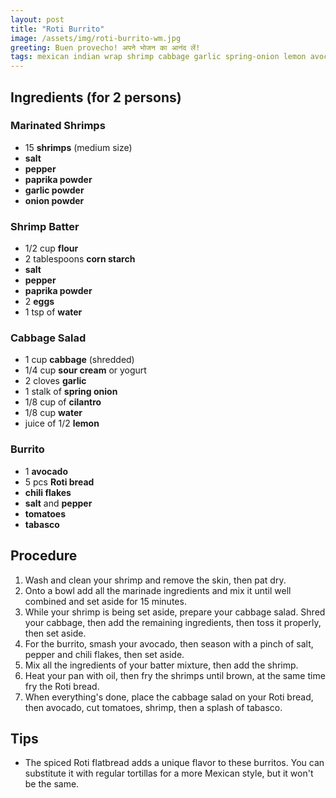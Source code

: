 ```yaml
---
layout: post
title: "Roti Burrito"
image: /assets/img/roti-burrito-wm.jpg
greeting: Buen provecho! अपने भोजन का आनंद लें!
tags: mexican indian wrap shrimp cabbage garlic spring-onion lemon avocado tomato
---
```


## Ingredients (for 2 persons)

### Marinated Shrimps

 - 15 __shrimps__ (medium size)
 - __salt__
 - __pepper__
 - __paprika powder__
 - __garlic powder__
 - __onion powder__
 
### Shrimp Batter

 - 1/2 cup __flour__
 - 2 tablespoons __corn starch__
 - __salt__ 
 - __pepper__
 - __paprika powder__
 - 2 __eggs__
 - 1 tsp of __water__
 
### Cabbage Salad

 - 1 cup __cabbage__ (shredded)
 - 1/4 cup __sour cream__ or yogurt
 - 2 cloves __garlic__
 - 1 stalk of __spring onion__
 - 1/8 cup of __cilantro__
 - 1/8 cup __water__
 - juice of 1/2 __lemon__
 
### Burrito

 - 1 __avocado__
 - 5 pcs __Roti bread__
 - __chili flakes__
 - __salt__ and __pepper__
 - __tomatoes__
 - __tabasco__
 
## Procedure

 1. Wash and clean your shrimp and remove the skin, then pat dry.
 1. Onto a bowl add all the marinade ingredients and mix it until well combined and set aside for 15 minutes.
 1. While your shrimp is being set aside, prepare your cabbage salad. Shred your cabbage, then add the remaining ingredients, then toss it properly, then set aside.
 1. For the burrito, smash your avocado, then season with a pinch of salt, pepper and chili flakes, then set aside.
 1. Mix all the ingredients of your batter mixture, then add the shrimp.
 1. Heat your pan with oil, then fry the shrimps until brown, at the same time fry the Roti bread.
 1. When everything's done, place the cabbage salad on your Roti bread, then avocado, cut tomatoes, shrimp, then a splash of tabasco.
 
## Tips

 - The spiced Roti flatbread adds a unique flavor to these burritos. You can substitute it with regular tortillas for a more Mexican style, but it won't be the same.
